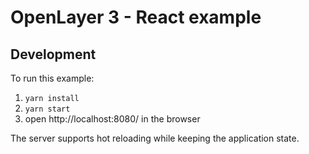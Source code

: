 # OpenLayer 3 - React example

## Development

To run this example:

1. `yarn install`
2. `yarn start`
3. open http://localhost:8080/ in the browser

The server supports hot reloading while keeping the application state.
